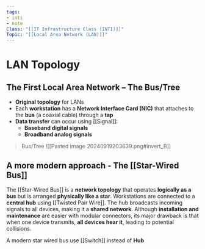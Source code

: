 ```yaml
---
tags:
- inti
- note
Class: "[[IT Infrastructure Class (INTI)]]"
Topic: "[[Local Area Network (LAN)]]"
---
```


# LAN Topology

## The First Local Area Network – The **Bus/Tree**


- **Original topology** for LANs
- Each **workstation** has a **Network Interface Card (NIC)** that attaches to the **bus** (a coaxial cable) through a **tap**
- **Data transfer** can occur using [[Signal]]:
  - **Baseband digital signals**
  - **Broadband analog signals**

> Bus/Tree
> ![[Pasted image 20240919203639.png#invert_B]]


## A more modern approach - The [[Star-Wired Bus]]
The [[Star-Wired Bus]] is a **network topology** that operates **logically as a bus** but is arranged **physically like a star**. Workstations are connected to a **central hub** using [[Twisted Pair Wire]]. The hub broadcasts incoming signals to all devices, making it a **shared network**. Although **installation and maintenance** are easier with modular connectors, its major drawback is that when one device transmits, **all devices hear it**, leading to potential collisions. 


A modern star wired bus use [[Switch]] instead of **Hub**


